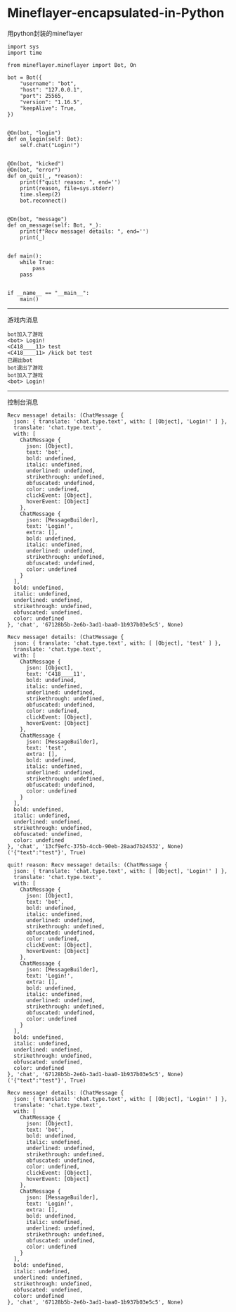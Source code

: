 # Mineflayer-encapsulated-in-Python

用python封装的mineflayer

    import sys
    import time

    from mineflayer.mineflayer import Bot, On

    bot = Bot({
        "username": "bot",
        "host": "127.0.0.1",
        "port": 25565,
        "version": "1.16.5",
        "keepAlive": True,
    })


    @On(bot, "login")
    def on_login(self: Bot):
        self.chat("Login!")


    @On(bot, "kicked")
    @On(bot, "error")
    def on_quit(_, *reason):
        print(f"quit! reason: ", end='')
        print(reason, file=sys.stderr)
        time.sleep(2)
        bot.reconnect()
    
    
    @On(bot, "message")
    def on_message(self: Bot, *_):
        print(f"Recv message! details: ", end='')
        print(_)
    
    
    def main():
        while True:
            pass
        pass
    
    
    if __name__ == "__main__":
        main()

------------------------------------------------------------------
游戏内消息

    bot加入了游戏
    <bot> Login!
    <C418____11> test
    <C418____11> /kick bot test
    已踢出bot
    bot退出了游戏
    bot加入了游戏
    <bot> Login!

-----------------------------------------------------------------
控制台消息

    Recv message! details: (ChatMessage {
      json: { translate: 'chat.type.text', with: [ [Object], 'Login!' ] },
      translate: 'chat.type.text',
      with: [
        ChatMessage {
          json: [Object],
          text: 'bot',
          bold: undefined,
          italic: undefined,
          underlined: undefined,
          strikethrough: undefined,
          obfuscated: undefined,
          color: undefined,
          clickEvent: [Object],
          hoverEvent: [Object]
        },
        ChatMessage {
          json: [MessageBuilder],
          text: 'Login!',
          extra: [],
          bold: undefined,
          italic: undefined,
          underlined: undefined,
          strikethrough: undefined,
          obfuscated: undefined,
          color: undefined
        }
      ],
      bold: undefined,
      italic: undefined,
      underlined: undefined,
      strikethrough: undefined,
      obfuscated: undefined,
      color: undefined
    }, 'chat', '67128b5b-2e6b-3ad1-baa0-1b937b03e5c5', None)
    
    Recv message! details: (ChatMessage {
      json: { translate: 'chat.type.text', with: [ [Object], 'test' ] },
      translate: 'chat.type.text',
      with: [
        ChatMessage {
          json: [Object],
          text: 'C418____11',
          bold: undefined,
          italic: undefined,
          underlined: undefined,
          strikethrough: undefined,
          obfuscated: undefined,
          color: undefined,
          clickEvent: [Object],
          hoverEvent: [Object]
        },
        ChatMessage {
          json: [MessageBuilder],
          text: 'test',
          extra: [],
          bold: undefined,
          italic: undefined,
          underlined: undefined,
          strikethrough: undefined,
          obfuscated: undefined,
          color: undefined
        }
      ],
      bold: undefined,
      italic: undefined,
      underlined: undefined,
      strikethrough: undefined,
      obfuscated: undefined,
      color: undefined
    }, 'chat', '13cf9efc-375b-4ccb-90eb-28aad7b24532', None)
    ('{"text":"test"}', True)
    
    quit! reason: Recv message! details: (ChatMessage {
      json: { translate: 'chat.type.text', with: [ [Object], 'Login!' ] },
      translate: 'chat.type.text',
      with: [
        ChatMessage {
          json: [Object],
          text: 'bot',
          bold: undefined,
          italic: undefined,
          underlined: undefined,
          strikethrough: undefined,
          obfuscated: undefined,
          color: undefined,
          clickEvent: [Object],
          hoverEvent: [Object]
        },
        ChatMessage {
          json: [MessageBuilder],
          text: 'Login!',
          extra: [],
          bold: undefined,
          italic: undefined,
          underlined: undefined,
          strikethrough: undefined,
          obfuscated: undefined,
          color: undefined
        }
      ],
      bold: undefined,
      italic: undefined,
      underlined: undefined,
      strikethrough: undefined,
      obfuscated: undefined,
      color: undefined
    }, 'chat', '67128b5b-2e6b-3ad1-baa0-1b937b03e5c5', None)
    ('{"text":"test"}', True)
    
    Recv message! details: (ChatMessage {
      json: { translate: 'chat.type.text', with: [ [Object], 'Login!' ] },
      translate: 'chat.type.text',
      with: [
        ChatMessage {
          json: [Object],
          text: 'bot',
          bold: undefined,
          italic: undefined,
          underlined: undefined,
          strikethrough: undefined,
          obfuscated: undefined,
          color: undefined,
          clickEvent: [Object],
          hoverEvent: [Object]
        },
        ChatMessage {
          json: [MessageBuilder],
          text: 'Login!',
          extra: [],
          bold: undefined,
          italic: undefined,
          underlined: undefined,
          strikethrough: undefined,
          obfuscated: undefined,
          color: undefined
        }
      ],
      bold: undefined,
      italic: undefined,
      underlined: undefined,
      strikethrough: undefined,
      obfuscated: undefined,
      color: undefined
    }, 'chat', '67128b5b-2e6b-3ad1-baa0-1b937b03e5c5', None)
